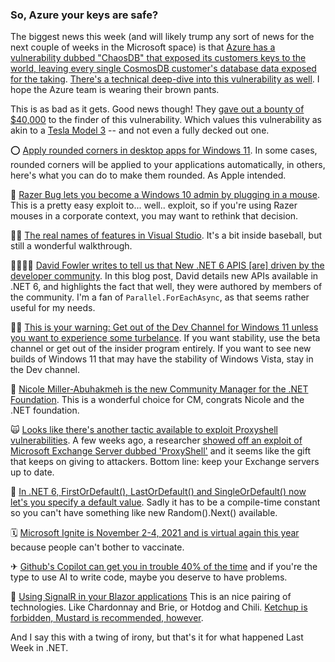 ### So, Azure your keys are safe?

The biggest news this week (and will likely trump any sort of news for the next couple of weeks in the Microsoft space) is that [Azure has a vulnerability dubbed "ChaosDB" that exposed its customers keys to the world, leaving every single CosmosDB customer's database data exposed for the taking](https://www.techtimes.com/articles/264677/20210827/microsoft-azure-cosmos-db-database-vulnerability-allegedly-exposes-3-300.htm).  [There's a technical deep-dive into this vulnerability as well](https://www.wiz.io/blog/chaosdb-how-we-hacked-thousands-of-azure-customers-databases). I hope the Azure team is wearing their brown pants.

This is as bad as it gets.  Good news though! They [gave out a bounty of $40,000](https://threatpost.com/azure-cosmos-db-bug-cloud/168986/) to the finder of this vulnerability.  Which values this vulnerability as akin to a [Tesla Model 3](https://www.tesla.com/model3) -- and not even a fully decked out one.

⭕ [Apply rounded corners in desktop apps for Windows 11](https://docs.microsoft.com/en-us/windows/apps/desktop/modernize/apply-rounded-corners).  In some cases, rounded corners will be applied to your applications automatically, in others, here's what you can do to make them rounded.  As Apple intended.

🐛 [Razer Bug lets you become a Windows 10 admin by plugging in a mouse](https://www.bleepingcomputer.com/news/security/razer-bug-lets-you-become-a-windows-10-admin-by-plugging-in-a-mouse/).   This is a pretty easy exploit to... well.. exploit, so if you're using Razer mouses in a corporate context, you may want to rethink that decision.

🤷‍♂️ [The real names of features in Visual Studio](https://www.youtube.com/watch?v=HNKUw17HhJA). It's a bit inside baseball, but still a wonderful walkthrough.

👨‍👩‍👧‍👧 [David Fowler writes to tell us that New .NET 6 APIS [are] driven by the developer community](https://devblogs.microsoft.com/dotnet/new-dotnet-6-apis-driven-by-the-developer-community/). In this blog post, David details new APIs available in .NET 6, and highlights the fact that well, they were authored by members of the community.  I'm a fan of `Parallel.ForEachAsync`, as that seems rather useful for my needs.

🏃‍♀️ [This is your warning: Get out of the Dev Channel for Windows 11 unless you want to experience some turbelance](https://www.windowscentral.com/microsoft-gives-insiders-warning-about-upcoming-windows-11-builds?utm_source=wc_tw&utm_medium=tw_card&utm_content=87197&utm_campaign=social). If you want stability, use the beta channel or get out of the insider program entirely. If you want to see new builds of Windows 11 that may have the stability of Windows Vista, stay in the Dev channel.


🙌 [Nicole Miller-Abuhakmeh is the new Community Manager for the .NET Foundation](https://twitter.com/NicoleAbuhakmeh/status/1430140861103452166?s=20). This is a wonderful choice for CM, congrats Nicole and the .NET foundation.

🙀 [Looks like there's another tactic available to exploit Proxyshell vulnerabilities](https://twitter.com/_JohnHammond/status/1429798045571371008). A few weeks ago, a researcher [showed off an exploit of Microsoft Exchange Server dubbed 'ProxyShell'](https://threatpost.com/microsoft-barrage-proxyshell-attacks/168943/) and it seems like the gift that keeps on giving to attackers.  Bottom line: keep your Exchange servers up to date.

🎲 [In .NET 6, FirstOrDefault(), LastOrDefault() and SingleOrDefault() now let's you specify a default value](https://twitter.com/mstum/status/1430517807503101957). Sadly it has to be a compile-time constant so you can't have something like new Random().Next() available.

🗓 [Microsoft Ignite is November 2-4, 2021 and is virtual again this year](https://myignite.microsoft.com/home) because people can't bother to vaccinate.  

✈ [Github's Copilot can get you in trouble 40% of the time](https://www.theregister.com/2021/08/25/github_copilot_study/) and if you're the type to use AI to write code, maybe you deserve to have problems.

🐶 [Using SignalR in your Blazor applications](https://www.youtube.com/watch?v=caE5VZD5XNk) This is an nice pairing of technologies. Like Chardonnay and Brie, or Hotdog and Chili.  [Ketchup is forbidden, Mustard is recommended, however](https://www.sugardishme.com/carolina-style-hot-dogs/).

And I say this with a twing of irony, but that's it for what happened Last Week in .NET. 
